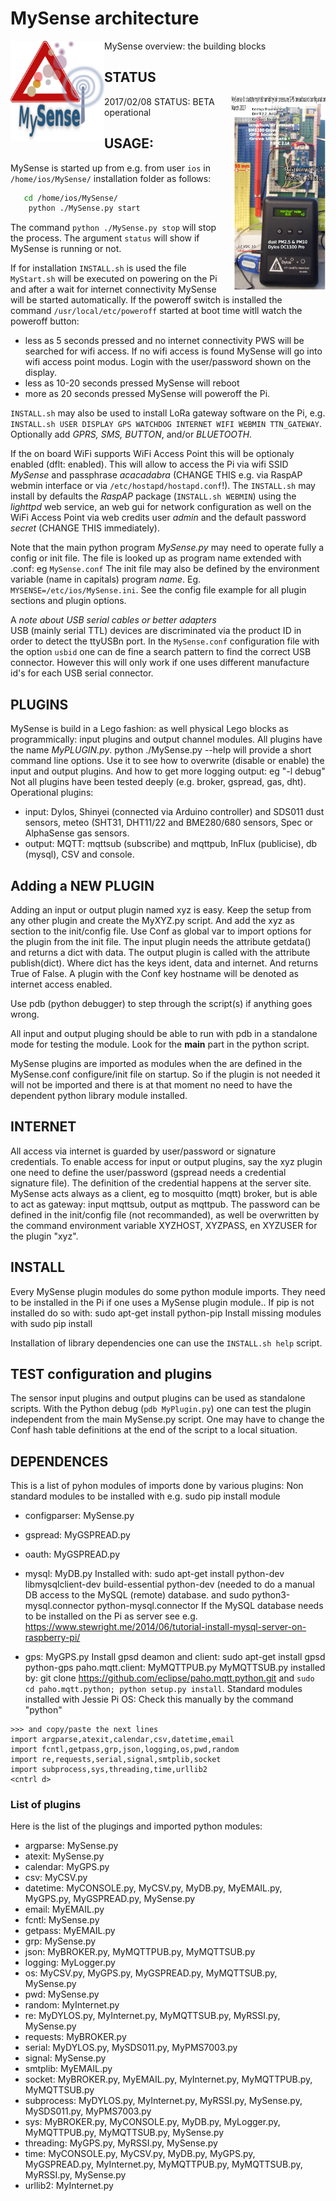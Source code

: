 # MySense architecture
MySense overview:
<img src="RPi/images/MySense-logo.png" align=left width=150>
the building blocks

## STATUS
2017/02/08
<img src="RPi/images/MySense0.png" align=right width=150>
STATUS: BETA operational

## USAGE:
MySense is started up from e.g. from user `ios` in `/home/ios/MySense/` installation folder as follows:
```bash
   cd /home/ios/MySense/
    python ./MySense.py start
```
The command `python ./MySense.py stop` will stop the process. The argument `status` will show if MySense is running or not.

If for installation `INSTALL.sh` is used the file `MyStart.sh` will be executed on powering on the Pi and after a wait for internet connectivity MySense will be started automatically.
If the poweroff switch is installed the command `/usr/local/etc/poweroff` started at boot time witll watch the poweroff button: 
* less as 5 seconds pressed and no internet connectivity PWS will be searched for wifi access. If no wifi access is found MySense will go into wifi access point modus. Login with the user/password shown on the display.
* less as 10-20 seconds pressed MySense will reboot
* more as 20 seconds pressed MySense will poweroff the Pi.

`INSTALL.sh` may also be used to install LoRa gateway software on the Pi, e.g. `INSTALL.sh USER DISPLAY GPS WATCHDOG INTERNET WIFI WEBMIN TTN_GATEWAY`. Optionally add *GPRS, SMS, BUTTON*, and/or *BLUETOOTH*.

If the on board WiFi supports WiFi Access Point this will be optionaly enabled (dflt: enabled). This will allow to access the Pi via wifi SSID *MySense* and passphrase *acacadabra* (CHANGE THIS e.g. via RaspAP webmin interface or via `/etc/hostapd/hostapd.conf`!).
The `INSTALL.sh` may install by defaults the *RaspAP* package (`INSTALL.sh WEBMIN`) using the *lighttpd* web service, an web gui for network configuration as well on the WiFi Access Point via web credits user *admin* and the default password *secret* (CHANGE THIS immediately).

Note that the main python program *MySense.py* may need to operate fully a config or init file.
The file is looked up as program name extended with .conf: eg `MySense.conf`
The init file may also be defined by the environment variable (name in capitals) program *name*. Eg. `MYSENSE=/etc/ios/MySense.ini`.
See the config file example for all plugin sections and plugin options.

A *note about USB serial cables or better adapters*
<br />
USB (mainly serial TTL) devices are discriminated via the product ID in order to detect the ttyUSBn port. In the `MySense.conf` configuration file with the option `usbid` one can de fine a search pattern to find the correct USB connector. However this will only work if one uses different manufacture id's for each USB serial connector.
## PLUGINS
MySense is build in a Lego fashion: as well physical Lego blocks as programmically: input plugins and output channel modules.
All plugins have the name *MyPLUGIN.py*.
python ./MySense.py --help will provide a short command line options.
Use it to see how to overwrite (disable or enable) the input and output plugins.
And how to get more logging output: eg "-l debug"
Not all plugins have been tested deeply (e.g. broker, gspread, gas, dht).
Operational plugins:
* input: Dylos, Shinyei (connected via Arduino controller) and SDS011 dust sensors, meteo (SHT31, DHT11/22 and BME280/680 sensors, Spec or AlphaSense gas sensors.
* output: MQTT: mqttsub (subscribe) and mqttpub, InFlux (publicise), db (mysql), CSV and console.

## Adding a NEW PLUGIN
Adding an input or output plugin named xyz is easy.
Keep the setup from any other plugin and create the MyXYZ.py script.
And add the xyz as section to the init/config file.
Use Conf as global var to import options for the plugin from the init file.
The input plugin needs the attribute getdata() and returns a dict with data.
The output plugin is called with the attribute publish(dict). Where dict has the keys ident, data and internet.
And returns True of False.
A plugin with the Conf key hostname will be denoted as internet access enabled.

Use pdb (python debugger) to step through the script(s) if anything goes wrong.

All input and output pluging should be able to run with pdb in a standalone mode for testing the module. Look for the __main__ part in the python script.

MySense plugins are imported as modules when the are defined in the MySense.conf configure/init file on startup. So if the plugin is not needed it will not be imported and there is at that moment no need to have the dependent python library module installed.

## INTERNET
All access via internet is guarded by user/password or signature credentials.
To enable access for input or output plugins, say the xyz plugin one need to define the user/password (gspread needs a credential signature file). The definition of the credential happens at the server site. MySense acts always as a client, eg to mosquitto (mqtt) broker, but is able to act as gateway: input mqttsub, output as mqttpub.
The password can be defined in the init/config file (not recommanded), as well be overwritten by the command environment variable XYZHOST, XYZPASS, en XYZUSER for the plugin "xyz".

## INSTALL
Every MySense plugin modules do some python module imports.
They need to be installed in the Pi if one uses a MySense plugin module..
If pip is not installed do so with: sudo apt-get install python-pip
Install missing modules with sudo pip install <module name>

Installation of library dependencies one can use the `INSTALL.sh help` script.

## TEST configuration and plugins
The sensor input plugins and output plugins can be used as standalone scripts. With the Python debug (`pdb MyPlugin.py`) one can test the plugin independent from the main MySense.py script. One may have to change the Conf hash table definitions  at the end of the script to a local situation.

## DEPENDENCES
This is a list of pyhon modules of imports done by various plugins:
Non standard modules to be installed with e.g. sudo pip install module
* configparser:	MySense.py
* gspread:	MyGSPREAD.py
* oauth:	MyGSPREAD.py

* mysql:	MyDB.py
Installed with: sudo apt-get install python-dev libmysqlclient-dev build-essential python-dev (needed to do a manual DB access to the MySQL (remote) database.
and sudo python3-mysql.connector python-mysql.connector
If the MySQL database needs to be installed on the Pi as server see e.g. https://www.stewright.me/2014/06/tutorial-install-mysql-server-on-raspberry-pi/

* gps:	MyGPS.py
Install gpsd deamon and client: sudo apt-get install gpsd python-gps
paho.mqtt.client:	MyMQTTPUB.py MyMQTTSUB.py
installed by: git clone https://github.com/eclipse/paho.mqtt.python.git
and `sudo cd paho.mqtt.python; python setup.py install`.
Standard modules installed with Jessie Pi OS:
Check this manually by the command "python"
```
>>> and copy/paste the next lines
import argparse,atexit,calendar,csv,datetime,email
import fcntl,getpass,grp,json,logging,os,pwd,random
import re,requests,serial,signal,smtplib,socket
import subprocess,sys,threading,time,urllib2
<cntrl d>
```

### List of plugins
Here is the list of the plugings and imported python modules:
* argparse:	MySense.py
* atexit:	MySense.py
* calendar:	MyGPS.py
* csv:	MyCSV.py
* datetime:	MyCONSOLE.py, MyCSV.py, MyDB.py, MyEMAIL.py, MyGPS.py, MyGSPREAD.py, MySense.py
* email:	MyEMAIL.py
* fcntl:	MySense.py
* getpass:	MyEMAIL.py
* grp:	MySense.py
* json:	MyBROKER.py, MyMQTTPUB.py, MyMQTTSUB.py
* logging:	MyLogger.py
* os:	MyCSV.py, MyGPS.py, MyGSPREAD.py, MyMQTTSUB.py, MySense.py
* pwd:	MySense.py
* random:	MyInternet.py
* re:	MyDYLOS.py, MyInternet.py, MyMQTTSUB.py, MyRSSI.py, MySense.py
* requests:	MyBROKER.py
* serial:	MyDYLOS.py, MySDS011.py, MyPMS7003.py
* signal:	MySense.py
* smtplib:	MyEMAIL.py
* socket:	MyBROKER.py, MyEMAIL.py, MyInternet.py, MyMQTTPUB.py, MyMQTTSUB.py
* subprocess:	MyDYLOS.py, MyInternet.py, MyRSSI.py, MySense.py, MySDS011.py, MyPMS7003.py
* sys:	MyBROKER.py, MyCONSOLE.py, MyDB.py, MyLogger.py, MyMQTTPUB.py, MyMQTTSUB.py, MySense.py
* threading:	MyGPS.py, MyRSSI.py, MySense.py
* time:	MyCONSOLE.py, MyCSV.py, MyDB.py, MyGPS.py, MyGSPREAD.py, MyInternet.py, MyMQTTPUB.py, MyMQTTSUB.py, MyRSSI.py, MySense.py
* urllib2:	MyInternet.py
